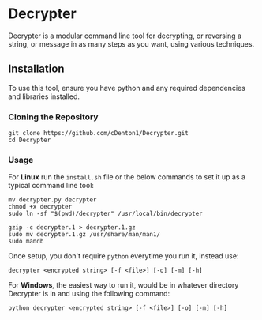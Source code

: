 # Decrypter

Decrypter is a modular command line tool for decrypting, or reversing a string, or message in as many steps as you want, using various techniques.

## Installation

To use this tool, ensure you have python and any required dependencies and libraries installed.

### Cloning the Repository

```
git clone https://github.com/cDenton1/Decrypter.git
cd Decrypter
```

### Usage

For __Linux__ run the `install.sh` file or the below commands to set it up as a typical command line tool: 

```
mv decrypter.py decrypter
chmod +x decrypter
sudo ln -sf "$(pwd)/decrypter" /usr/local/bin/decrypter

gzip -c decrypter.1 > decrypter.1.gz
sudo mv decrypter.1.gz /usr/share/man/man1/
sudo mandb
```

Once setup, you don't require `python` everytime you run it, instead use:
```
decrypter <encrypted string> [-f <file>] [-o] [-m] [-h]
```

For __Windows__, the easiest way to run it, would be in whatever directory Decrypter is in and using the following command:
```
python decrypter <encrypted string> [-f <file>] [-o] [-m] [-h]
```